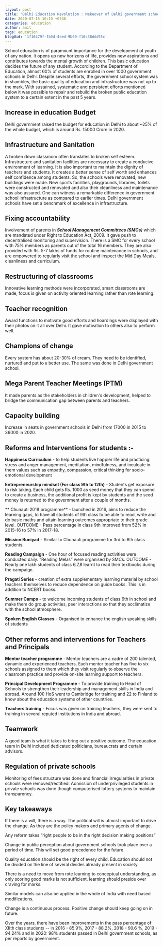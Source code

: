 ```yaml
---
layout: post
title: "Delhi Education Revolution : Makeover of Delhi government schools"
date: 2020-07-15 10:10 +0530
categories: education
author: amit
tags: education
blogUid: '1f16479f-fb0d-4eed-9b69-f16c38ddd95c'
---
```


School education is of paramount importance for the development of youth of any nation. It opens up new horizons of life, provides new aspirations and contributes towards the mental growth of children. This basic education decides the future of any student. 
According to the Department of Education, almost 60% of students are enrolled in over 1000 government schools in Delhi. Despite several efforts, the government school system was in shambles, the basic quality of education and infrastructure was not up to the mark. With sustained, systematic and persistent efforts mentioned below it was possible to repair and rebuild the broken public education system to a certain extent in the past 5 years. 

## Increase in education Budget 
Delhi government raised the budget for education in Delhi to about ~25% of the whole budget, which is around Rs. 15000 Crore in 2020.


## Infrastructure and Sanitation 
A broken down classroom often translates to broken self esteem. Infrastructure and sanitation facilities are necessary to create a conducive environment of learning. It is also important to maintain the dignity of teachers and students. It creates a better sense of self worth and enhances self confidence among students. So, the schools were renovated, new buildings were made. New sports facilities, playgrounds, libraries, toilets were constructed and renovated and also their cleanliness and maintenance was also assured. One can witness a remarkable difference in government school infrastructure as compared to earlier times. Delhi government schools have set a benchmark of excellence in infrastructure. 

## Fixing accountability
Involvement of parents in ***School Management Committees (SMCs)*** which are mandated under Right to Education Act, 2009. It gave push to decentralised monitoring and supervision. There is a SMC for every school with 75% members as parents out of the total 16 members. They are also provided with Rs. 5-7 lakhs of funds for routine maintenance in schools, and are empowered to regularly visit the school and inspect the Mid Day Meals, cleanliness and curriculum.

## Restructuring of classrooms 
Innovative learning methods were incorporated, smart classrooms are made, focus is given on activity oriented learning rather than rote learning. 

## Teacher recognition 
Award functions to motivate good efforts and hoardings were displayed with their photos on it all over Delhi. It gave motivation to others also to perform well. 

## Champions of change 
Every system has about 20-30% of cream. They need to be identified, nurtured and put to a better use. The same was done in Delhi government school. 

## Mega Parent Teacher Meetings (PTM) 
It made parents as the stakeholders in children's development, helped to bridge the communication gap between parents and teachers.

## Capacity building 
Increase in seats in government schools in Delhi from 17000 in 2015 to 36000 in 2020. 

## Reforms and Interventions for students :- 

**Happiness Curriculum** - to help students live happier life and practicing stress and anger management, meditation, mindfulness, and inculcate in them values such as empathy, compassion, critical thinking for socio-emotional development 

**Entrepreneurship mindset (For class 9th to 12th)** - Students get exposure to risk taking. Each child gets Rs. 1000 as seed money that they can spend to create a business, the additional profit is kept by students and the seed money is returned to the government after a couple of months. 

** Chunauti 2018 programme** - launched in 2016, aims to reduce the learning gaps, to have all students of 9th class to be able to read, write and do basic maths and attain learning outcomes appropriate to their grade level. OUTCOME - Pass percentage in class 9th improved from 52% in 2015-16 to 57% in 2017-18. 

**Mission Buniyad** - Similar to Chunauti programme for 3rd to 8th class students. 

**Reading Campaign** - One hour of focused reading activities were conducted daily. “Reading Melas” were organised by SMCs. OUTCOME - Nearly one lakh students of class 6,7,8 learnt to read their textbooks during the campaign. 

**Pragati Series** - creation of extra supplementary learning material by school teachers themselves to reduce dependence on guide books. This is in addition to NCERT books.

**Summer Camps** - to welcome incoming students of class 6th in school and make them do group activities, peer interactions so that they acclimatize with the school atmosphere. 

**Spoken English Classes** - Organised to enhance the english speaking skills of students 


## Other reforms and interventions for Teachers and Principals 
**Mentor teacher programme** - Mentor teachers are a cadre of 200 talented, dynamic and experienced teachers. Each mentor teacher has five to six schools assigned to them which they visit regularly to observe the classroom practice and provide on-site learning support to teachers.

**Principal Development Programme** - To provide training to Head of Schools to strengthen their leadership and management skills in India and abroad. Around 100 HoS went to Cambridge for training and 22 to Finland to know about the education systems of other countries. 

**Teachers training** - Focus was given on training teachers, they were sent to training in several reputed institutions in India and abroad. 

## Teamwork 
A good team is what it takes to bring out a positive outcome. The education team in Delhi included dedicated politicians, bureaucrats and certain advisors.


## Regulation of private schools 
Monitoring of fees structure was done and financial irregularities in private schools were removed/rectified. Admission of underprivileged students in private schools was done though computerised lottery systems to maintain transparency. 

## Key takeaways 
If there is a will, there is a way. The political will is utmost important to drive the change. As they are the policy makers and primary agents of change. 

Any reform takes “right people to be in the right decision making positions” 

Change in public perception about government schools took place over a period of time. This will set good precedence for the future. 

Quality education should be the right of every child. Education should not be divided on the line of several divides already present in society. 

There is a need to move from rote learning to conceptual understanding, as only scoring good marks is not sufficient, learning should preside over craving for marks.

Similar models can also be applied in the whole of India with need based modifications. 

Change is a continuous process. Positive change should keep going on in future. 

Over the years, there have been improvements in the pass percentage of XIIth class students -- in 2016 - 85.9%, 2017 - 88.2%, 2018 - 90.6 %, 2019 - 94.24% and in 2020: 98% students passed in Delhi government schools, as per reports by government. 








